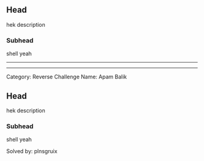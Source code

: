 
## Head

hek description

### Subhead

shell yeah

---

---
Category: Reverse
Challenge Name: Apam Balik


## Head

hek description

### Subhead

shell yeah


Solved by: plnsgruix